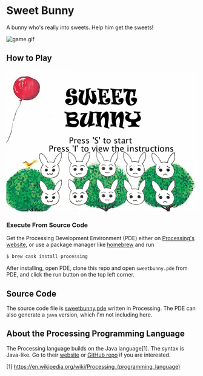 # Sweet Bunny
A bunny who's really into sweets. Help him get the sweets!

![game.gif](./screenshots/game.gif)

## How to Play

![start-screen.png](./screenshots/start-screen.png)

### Execute From Source Code

Get the Processing Development Environment (PDE) either on [Processing's website](https://processing.org/download/), 
or use a package manager like [homebrew](https://brew.sh/) and run

```bash
$ brew cask install processing
```

After installing, open PDE, clone this repo and open `sweetbunny.pde` from PDE, and click the run button on the top left corner.

## Source Code

The source code file is [sweetbunny.pde](./sweetbunny.pde) written in Processing. The PDE can also generate a `java` version, which I'm not including here.

## About the Processing Programming Language

The Processing language builds on the Java language[1]. The syntax is Java-like. Go to their [website](https://processing.org/) or [GitHub repo](https://github.com/processing/processing)
if you are interested.

[1] https://en.wikipedia.org/wiki/Processing_(programming_language)

